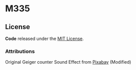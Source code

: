 # M335

## License

**Code** released under the [MIT License](LICENSE).

### Attributions

Original Geiger counter Sound Effect from [Pixabay](https://pixabay.com/?utm_source=link-attribution&utm_medium=referral&utm_campaign=music&utm_content=25832) (Modified)